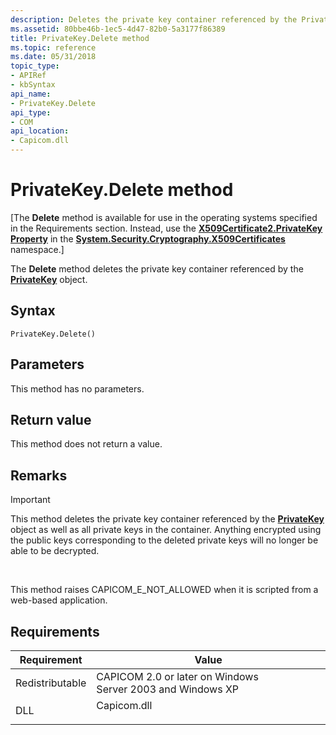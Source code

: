 ```yaml
---
description: Deletes the private key container referenced by the PrivateKey object.
ms.assetid: 80bbe46b-1ec5-4d47-82b0-5a3177f86389
title: PrivateKey.Delete method
ms.topic: reference
ms.date: 05/31/2018
topic_type:
- APIRef
- kbSyntax
api_name:
- PrivateKey.Delete
api_type:
- COM
api_location:
- Capicom.dll
---
```


# PrivateKey.Delete method

\[The **Delete** method is available for use in the operating systems specified in the Requirements section. Instead, use the [**X509Certificate2.PrivateKey Property**](/dotnet/api/system.security.cryptography.x509certificates.x509certificate2.privatekey?view=netcore-3.1) in the [**System.Security.Cryptography.X509Certificates**](/dotnet/api/system.security.cryptography.x509certificates.publickey.-ctor?view=netcore-3.1) namespace.\]

The **Delete** method deletes the private key container referenced by the [**PrivateKey**](privatekey.md) object.

## Syntax


```VB
PrivateKey.Delete()
```



## Parameters

This method has no parameters.

## Return value

This method does not return a value.

## Remarks

> [!IMPORTANT]
> This method deletes the private key container referenced by the [**PrivateKey**](privatekey.md) object as well as all private keys in the container. Anything encrypted using the public keys corresponding to the deleted private keys will no longer be able to be decrypted.

 

This method raises CAPICOM\_E\_NOT\_ALLOWED when it is scripted from a web-based application.

## Requirements



| Requirement | Value |
|----------------------------|----------------------------------------------------------------------------------------|
| Redistributable<br/> | CAPICOM 2.0 or later on Windows Server 2003 and Windows XP<br/>                  |
| DLL<br/>             | <dl> <dt>Capicom.dll</dt> </dl> |



 

 
